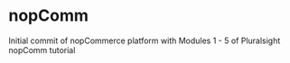 # nopComm
Initial commit of nopCommerce platform with Modules 1 - 5 of Pluralsight nopComm tutorial
